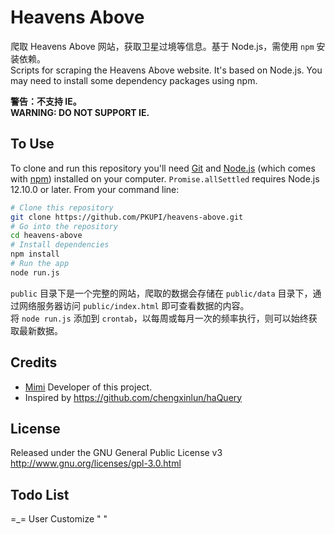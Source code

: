 # Heavens Above

爬取 Heavens Above 网站，获取卫星过境等信息。基于 Node.js，需使用 `npm` 安装依赖。  
Scripts for scraping the Heavens Above website. It's based on Node.js. You may need to install some dependency packages using npm.

**警告：不支持 IE。**  
**WARNING: DO NOT SUPPORT IE.**

## To Use

To clone and run this repository you'll need [Git](https://git-scm.com) and [Node.js](https://nodejs.org/en/download) (which comes with [npm](http://npmjs.com)) installed on your computer. `Promise.allSettled` requires Node.js 12.10.0 or later. From your command line:
```bash
# Clone this repository
git clone https://github.com/PKUPI/heavens-above.git
# Go into the repository
cd heavens-above
# Install dependencies
npm install
# Run the app
node run.js
```

`public` 目录下是一个完整的网站，爬取的数据会存储在 `public/data` 目录下，通过网络服务器访问 `public/index.html` 即可查看数据的内容。  
将 `node run.js` 添加到 `crontab`，以每周或每月一次的频率执行，则可以始终获取最新数据。

## Credits

* [Mimi](https://zhangshuqiao.org) Developer of this project.  
* Inspired by https://github.com/chengxinlun/haQuery

## License

Released under the GNU General Public License v3  
http://www.gnu.org/licenses/gpl-3.0.html

## Todo List

=\_=
User Customize
" " 
